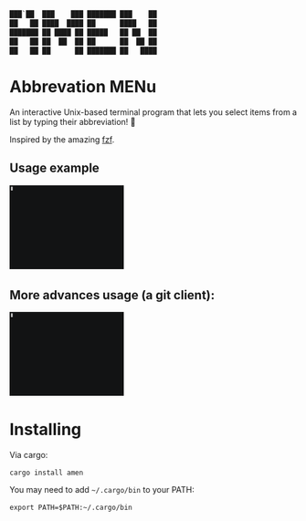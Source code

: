 ```
███`██  ███    ███ ███████ ███    ██ 
██   ██ ████  ████ ██      ████   ██ 
███████ ██ ████ ██ █████   ██ ██  ██ 
██   ██ ██  ██  ██ ██      ██  ██ ██ 
██   ██ ██      ██ ███████ ██   ████ 
```
# Abbrevation MENu

An interactive Unix-based terminal program that lets you select items from a list by typing their abbreviation! 🙏

Inspired by the amazing [fzf](https://github.com/junegunn/fzf).

## Usage example
 <img src="doc/amen.gif" width="200" />
 
## More advances usage (a git client):
 <img src="doc/gitler.gif" width="200" />

# Installing

Via cargo:
```
cargo install amen
```

You may need to add `~/.cargo/bin` to your PATH:
```
export PATH=$PATH:~/.cargo/bin
```
